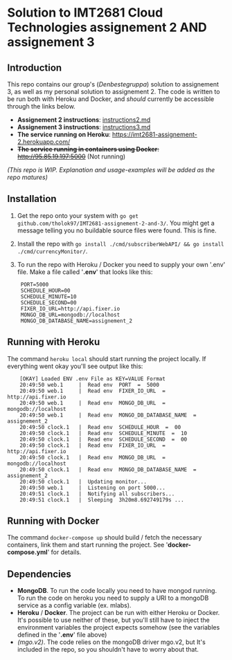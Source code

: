 # Solution to IMT2681 Cloud Technologies assignement 2 AND assignement 3

## Introduction

This repo contains our group's (*Denbestegruppa*) solution to assignement 3, as well as my personal solution to assignement 2. The code is written to be run both with Heroku and Docker, and *should* currently be accessible through the links below.

* **Assignement 2 instructions**: [instructions2.md](./instructions2.md)
* **Assignement 3 instructions**: [instructions3.md](./instructions3.md)
* **The service running on Heroku**: <https://imt2681-assignement-2.herokuapp.com/>
* ~~**The service running in containers using Docker**: <http://95.85.19.197:5000>~~ (Not running)

*(This repo is WIP. Explanation and usage-examples will be added as the repo matures)*

## Installation

1. Get the repo onto your system with `go get github.com/tholok97/IMT2681-assignement-2-and-3/`. You might get a message telling you no buildable source files were found. This is fine.
2. Install the repo with `go install ./cmd/subscriberWebAPI/ && go install ./cmd/currencyMonitor/`.
3. To run the repo with Heroku / Docker you need to supply your own '.env' file. Make a file called '**.env**' that looks like this: 

        PORT=5000
        SCHEDULE_HOUR=00
        SCHEDULE_MINUTE=10
        SCHEDULE_SECOND=00
        FIXER_IO_URL=http://api.fixer.io
        MONGO_DB_URL=mongodb://localhost
        MONGO_DB_DATABASE_NAME=assignement_2

## Running with Heroku
        
The command `heroku local` should start running the project locally. If everything went okay you'll see output like this: 

        [OKAY] Loaded ENV .env File as KEY=VALUE Format
        20:49:50 web.1     |  Read env  PORT  =  5000
        20:49:50 web.1     |  Read env  FIXER_IO_URL  =  http://api.fixer.io
        20:49:50 web.1     |  Read env  MONGO_DB_URL  =  mongodb://localhost
        20:49:50 web.1     |  Read env  MONGO_DB_DATABASE_NAME  =  assignement_2
        20:49:50 clock.1   |  Read env  SCHEDULE_HOUR  =  00
        20:49:50 clock.1   |  Read env  SCHEDULE_MINUTE  =  10
        20:49:50 clock.1   |  Read env  SCHEDULE_SECOND  =  00
        20:49:50 clock.1   |  Read env  FIXER_IO_URL  =  http://api.fixer.io
        20:49:50 clock.1   |  Read env  MONGO_DB_URL  =  mongodb://localhost
        20:49:50 clock.1   |  Read env  MONGO_DB_DATABASE_NAME  =  assignement_2
        20:49:50 clock.1   |  Updating monitor...
        20:49:50 web.1     |  Listening on port 5000...
        20:49:51 clock.1   |  Notifying all subscribers...
        20:49:51 clock.1   |  Sleeping  3h20m8.692749179s ...

## Running with Docker

The command `docker-compose up` should build / fetch the necessary containers, link them and start running the project. See '**docker-compose.yml**' for details.

## Dependencies

* **MongoDB**. To run the code locally you need to have mongod running. To run the code on heroku you need to supply a URI to a mongoDB service as a config variable (ex. mlabs).
* **Heroku** / **Docker**. The project can be run with either Heroku or Docker. It's possible to use neither of these, but you'll still have to inject the environment variables the project expects somehow (see the variables defined in the '**.env**' file above)
* *(mgo.v2)*. The code relies on the mongoDB driver mgo.v2, but It's included in the repo, so you shouldn't have to worry about that.
